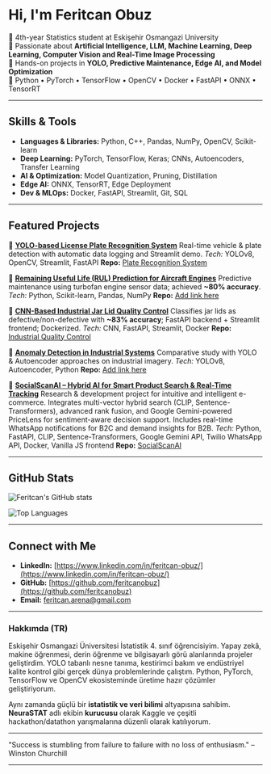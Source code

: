# Hi, I'm Feritcan Obuz

🔹 4th-year Statistics student at Eskişehir Osmangazi University  
🔹 Passionate about **Artificial Intelligence, LLM, Machine Learning, Deep Learning, Computer Vision and Real-Time Image Processing**  
🔹 Hands-on projects in **YOLO, Predictive Maintenance, Edge AI, and Model Optimization**  
🔹 Python • PyTorch • TensorFlow • OpenCV • Docker • FastAPI • ONNX • TensorRT  

---

## Skills & Tools

* **Languages & Libraries:** Python, C++, Pandas, NumPy, OpenCV, Scikit-learn
* **Deep Learning:** PyTorch, TensorFlow, Keras; CNNs, Autoencoders, Transfer Learning
* **AI & Optimization:** Model Quantization, Pruning, Distillation
* **Edge AI:** ONNX, TensorRT, Edge Deployment
* **Dev & MLOps:** Docker, FastAPI, Streamlit, Git, SQL

---

## Featured Projects

🔹 **[YOLO-based License Plate Recognition System](#)**
Real-time vehicle & plate detection with automatic data logging and Streamlit demo.
*Tech:* YOLOv8, OpenCV, Streamlit, FastAPI
**Repo:** [Plate Recognition System](https://github.com/feritcanobuz/Plate-Recognition-System)

🔹 **[Remaining Useful Life (RUL) Prediction for Aircraft Engines](#)**
Predictive maintenance using turbofan engine sensor data; achieved **\~80% accuracy**.
*Tech:* Python, Scikit-learn, Pandas, NumPy
**Repo:** [Add link here](#)

🔹 **[CNN-Based Industrial Jar Lid Quality Control](#)**
Classifies jar lids as defective/non-defective with **\~83% accuracy**; FastAPI backend + Streamlit frontend; Dockerized.
*Tech:* CNN, FastAPI, Streamlit, Docker
**Repo:** [Industrial Quality Control](https://github.com/feritcanobuz/-kavanoz-kapagi-kalite-kontrol-sistemi)

🔹 **[Anomaly Detection in Industrial Systems](#)**
Comparative study with YOLO & Autoencoder approaches on industrial imagery.
*Tech:* YOLOv8, Autoencoder, Python
**Repo:** [Add link here](#)

🔹 **[SocialScanAI – Hybrid AI for Smart Product Search & Real-Time Tracking](#)**
Research & development project for intuitive and intelligent e-commerce. Integrates multi-vector hybrid search (CLIP, Sentence-Transformers), advanced rank fusion, and Google Gemini-powered PriceLens for sentiment-aware decision support. Includes real-time WhatsApp notifications for B2C and demand insights for B2B.
*Tech:* Python, FastAPI, CLIP, Sentence-Transformers, Google Gemini API, Twilio WhatsApp API, Docker, Vanilla JS frontend
**Repo:** [SocialScanAI](https://github.com/feritcanobuz/SocialScanAI)


---

## GitHub Stats

![Feritcan's GitHub stats](https://github-readme-stats.vercel.app/api?username=feritcanobuz&show_icons=true&include_all_commits=true&theme=radical&cache_seconds=7200&v=3)

![Top Languages](https://github-readme-stats.vercel.app/api/top-langs/?username=feritcanobuz&layout=compact&theme=radical&hide=html,css&langs_count=8&cache_seconds=7200&v=3)


---

## Connect with Me

* **LinkedIn:** [https://www.linkedin.com/in/feritcan-obuz/](https://www.linkedin.com/in/feritcan-obuz/)
* **GitHub:** [https://github.com/feritcanobuz](https://github.com/feritcanobuz)
* **Email:** [feritcan.arena@gmail.com](mailto:feritcan.arena@gmail.com)

---

### Hakkımda (TR)

Eskişehir Osmangazi Üniversitesi İstatistik 4. sınıf öğrencisiyim. Yapay zekâ, makine öğrenmesi, derin öğrenme ve bilgisayarlı görü alanlarında projeler geliştirdim. YOLO tabanlı nesne tanıma, kestirimci bakım ve endüstriyel kalite kontrol gibi gerçek dünya problemlerinde çalıştım. Python, PyTorch, TensorFlow ve OpenCV ekosisteminde üretime hazır çözümler geliştiriyorum.

Aynı zamanda güçlü bir **istatistik ve veri bilimi** altyapısına sahibim. **NeuraSTAT** adlı ekibin **kurucusu** olarak Kaggle ve çeşitli hackathon/datathon yarışmalarına düzenli olarak katılıyorum.

---

"Success is stumbling from failure to failure with no loss of enthusiasm." – Winston Churchill

---


